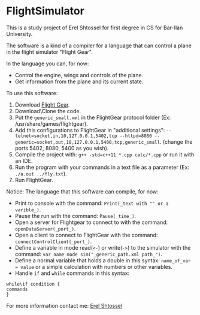 # FlightSimulator

This is a study project of Erel Shtossel for first degree in CS for Bar-Ilan University.

The software is a kind of a compiler for a language that can control a plane in the flight simulator "Flight Gear".

In the language you can, for now:
- Control the engine, wings and controls of the plane.
- Get information from the plane and its current state.

To use this software:
1) Download [Flight Gear](https://www.flightgear.org/download/).
2) Download\Clone the code.
3) Put the `generic_small.xml` in the FlightGear protocol folder (Ex: /usr/share/games/flightgear).
4) Add this configurations to FlightGear in "additional settings": `--telnet=socket,in,10,127.0.0.1,5402,tcp --httpd=8080 --generic=socket,out,10,127.0.0.1,5400,tcp,generic_small`. (change the ports 5402, 8080, 5400 as you wish). 
5) Compile the project with:  `g++ -std=c++11 *.cpp calc/*.cpp` or run it with an IDE.
6) Run the program with your commands in a text file as a parameter (Ex: `./a.out ../fly.txt`).
7) Run FlightGear.

Notice:
The language that this software can compile, for now:
- Print to console with the command: `Print(_text with "" or a varible_)`.
- Pause the run with the command: `Pause(_time_)`.
- Open a server for Flightgear to connect to with the command: `openDataServer(_port_)`.
- Open a client to connect to FlightGear with the command: `connectControlClient(_port_)`.
- Define a variable in mode read(`<-`) or write(`->`) to the simulator with the command: `var name mode sim("_generic_path.xml path_")`.
- Define a normal variable that holds a double in this syntax: `name_of_var = value` or a simple calculation with numbers or other variables.
- Handle `if` and `while` commands in this syntax: 
```
while\if condition {
commands
}
```
For more information contact me: [Erel Shtossel](erelon39@gmail.com)
